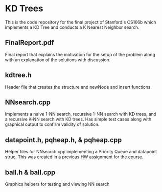 # KD Trees
This is the code repository for the final project of Stanford's CS106b which implements a KD Tree and conducts a K Nearest Neighbor search.

## FinalReport.pdf
Final report that explains the motivation for the setup of the problem along with an explanation of the solutions with discussion.

## kdtree.h
Header file that creates the structure and newNode and insert functions.

## NNsearch.cpp
Implements a naive 1-NN search, recursive 1-NN search with KD trees, and a recursive K-NN search with KD trees. Has simple test cases along with graphical output to confirm validity of solution.

## datapoint.h, pqheap.h, & pqheap.cpp
Helper files for NNsearch.cpp implementing a Priority Queue and datapoint struc. This was created in a previous HW assignment for the course.

## ball.h & ball.cpp
Graphics helpers for testing and viewing NN search
